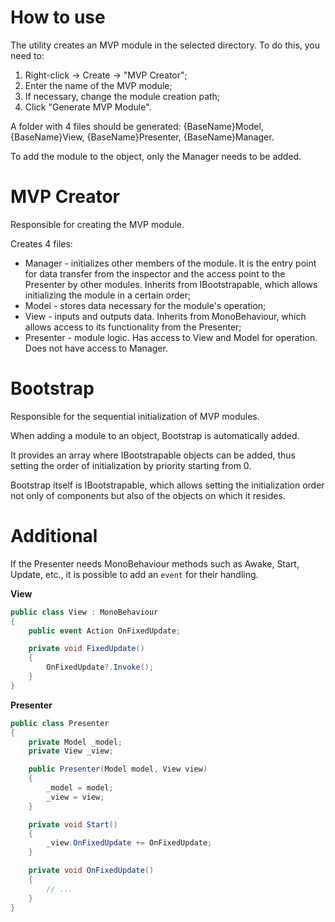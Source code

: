 # How to use
The utility creates an MVP module in the selected directory. To do this, you need to:
1. Right-click -> Create -> "MVP Creator";
2. Enter the name of the MVP module;
3. If necessary, change the module creation path;
4. Click "Generate MVP Module".

A folder with 4 files should be generated: {BaseName}Model, {BaseName}View, {BaseName}Presenter, {BaseName}Manager.

To add the module to the object, only the Manager needs to be added.

# MVP Creator
Responsible for creating the MVP module.

Creates 4 files:
- Manager - initializes other members of the module. It is the entry point for data transfer from the inspector and the access point to the Presenter by other modules. Inherits from IBootstrapable, which allows initializing the module in a certain order;
- Model - stores data necessary for the module's operation;
- View - inputs and outputs data. Inherits from MonoBehaviour, which allows access to its functionality from the Presenter;
- Presenter - module logic. Has access to View and Model for operation. Does not have access to Manager.

# Bootstrap
Responsible for the sequential initialization of MVP modules.

When adding a module to an object, Bootstrap is automatically added.

It provides an array where IBootstrapable objects can be added, thus setting the order of initialization by priority starting from 0.

Bootstrap itself is IBootstrapable, which allows setting the initialization order not only of components but also of the objects on which it resides.

# Additional
If the Presenter needs MonoBehaviour methods such as Awake, Start, Update, etc., it is possible to add an `event` for their handling.

**View**
```csharp
public class View : MonoBehaviour
{
    public event Action OnFixedUpdate;

    private void FixedUpdate()
    {
        OnFixedUpdate?.Invoke();
    }
}
```

**Presenter**
```csharp
public class Presenter
{
    private Model _model;
    private View _view;

    public Presenter(Model model, View view)
    {
        _model = model;
        _view = view;
    }

    private void Start()
    {
        _view.OnFixedUpdate += OnFixedUpdate;
    }

    private void OnFixedUpdate()
    {
        // ...
    }
}
```
